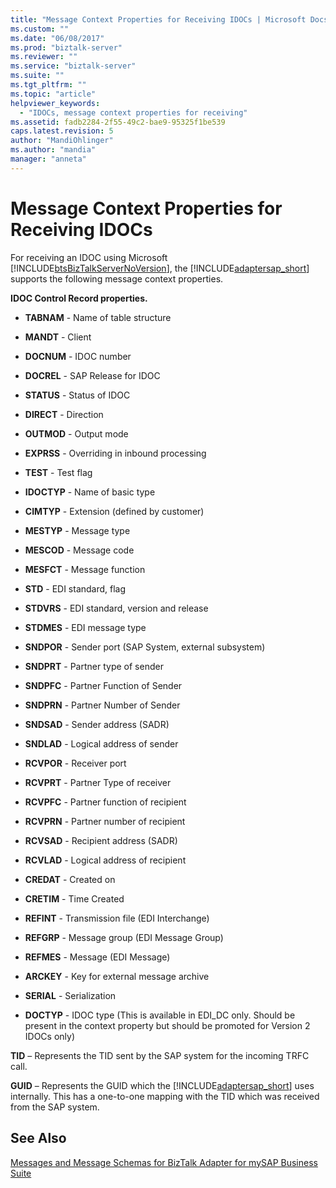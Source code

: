 ```yaml
---
title: "Message Context Properties for Receiving IDOCs | Microsoft Docs"
ms.custom: ""
ms.date: "06/08/2017"
ms.prod: "biztalk-server"
ms.reviewer: ""
ms.service: "biztalk-server"
ms.suite: ""
ms.tgt_pltfrm: ""
ms.topic: "article"
helpviewer_keywords: 
  - "IDOCs, message context properties for receiving"
ms.assetid: fadb2284-2f55-49c2-bae9-95325f1be539
caps.latest.revision: 5
author: "MandiOhlinger"
ms.author: "mandia"
manager: "anneta"
---
```

# Message Context Properties for Receiving IDOCs
For receiving an IDOC using Microsoft [!INCLUDE[btsBizTalkServerNoVersion](../../includes/btsbiztalkservernoversion-md.md)], the [!INCLUDE[adaptersap_short](../../includes/adaptersap-short-md.md)] supports the following message context properties.  
  
 **IDOC Control Record properties.**  
  
-   **TABNAM** - Name of table structure  
  
-   **MANDT** - Client  
  
-   **DOCNUM** - IDOC number  
  
-   **DOCREL** - SAP Release for IDOC  
  
-   **STATUS** - Status of IDOC  
  
-   **DIRECT** - Direction  
  
-   **OUTMOD** - Output mode  
  
-   **EXPRSS** - Overriding in inbound processing  
  
-   **TEST** - Test flag  
  
-   **IDOCTYP** - Name of basic type  
  
-   **CIMTYP** - Extension (defined by customer)  
  
-   **MESTYP** - Message type  
  
-   **MESCOD** - Message code  
  
-   **MESFCT** - Message function  
  
-   **STD** - EDI standard, flag  
  
-   **STDVRS** - EDI standard, version and release  
  
-   **STDMES** - EDI message type  
  
-   **SNDPOR** - Sender port (SAP System, external subsystem)  
  
-   **SNDPRT** - Partner type of sender  
  
-   **SNDPFC** - Partner Function of Sender  
  
-   **SNDPRN** - Partner Number of Sender  
  
-   **SNDSAD** - Sender address (SADR)  
  
-   **SNDLAD** - Logical address of sender  
  
-   **RCVPOR** - Receiver port  
  
-   **RCVPRT** - Partner Type of receiver  
  
-   **RCVPFC** - Partner function of recipient  
  
-   **RCVPRN** - Partner number of recipient  
  
-   **RCVSAD** - Recipient address (SADR)  
  
-   **RCVLAD** - Logical address of recipient  
  
-   **CREDAT** - Created on  
  
-   **CRETIM** - Time Created  
  
-   **REFINT** - Transmission file (EDI Interchange)  
  
-   **REFGRP** - Message group (EDI Message Group)  
  
-   **REFMES** - Message (EDI Message)  
  
-   **ARCKEY** - Key for external message archive  
  
-   **SERIAL** - Serialization  
  
-   **DOCTYP** - IDOC type (This is available in EDI_DC only. Should be present in the context property but should be promoted for Version 2 IDOCs only)  
  
 **TID** – Represents the TID sent by the SAP system for the incoming TRFC call.  
  
 **GUID** – Represents the GUID which the [!INCLUDE[adaptersap_short](../../includes/adaptersap-short-md.md)] uses internally. This has a one-to-one mapping with the TID which was received from the SAP system.  
  
## See Also  
 [Messages and Message Schemas for BizTalk Adapter for mySAP Business Suite](../../adapters-and-accelerators/adapter-sap/messages-and-message-schemas-for-biztalk-adapter-for-mysap-business-suite.md)